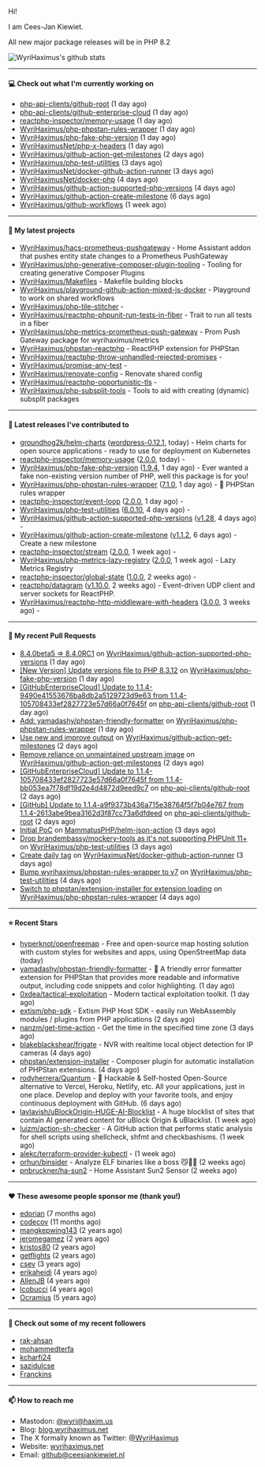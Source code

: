 Hi!

I am Cees-Jan Kiewiet.

All new major package releases will be in PHP 8.2

![WyriHaximus's github stats](https://github-readme-stats.vercel.app/api?username=WyriHaximus&show_icons=true)

---

#### 💻 Check out what I'm currently working on

- [php-api-clients/github-root](https://github.com/php-api-clients/github-root) (1 day ago)
- [php-api-clients/github-enterprise-cloud](https://github.com/php-api-clients/github-enterprise-cloud) (1 day ago)
- [reactphp-inspector/memory-usage](https://github.com/reactphp-inspector/memory-usage) (1 day ago)
- [WyriHaximus/php-phpstan-rules-wrapper](https://github.com/WyriHaximus/php-phpstan-rules-wrapper) (1 day ago)
- [WyriHaximus/php-fake-php-version](https://github.com/WyriHaximus/php-fake-php-version) (1 day ago)
- [WyriHaximusNet/php-x-headers](https://github.com/WyriHaximusNet/php-x-headers) (1 day ago)
- [WyriHaximus/github-action-get-milestones](https://github.com/WyriHaximus/github-action-get-milestones) (2 days ago)
- [WyriHaximus/php-test-utilities](https://github.com/WyriHaximus/php-test-utilities) (3 days ago)
- [WyriHaximusNet/docker-github-action-runner](https://github.com/WyriHaximusNet/docker-github-action-runner) (3 days ago)
- [WyriHaximusNet/docker-php](https://github.com/WyriHaximusNet/docker-php) (4 days ago)
- [WyriHaximus/github-action-supported-php-versions](https://github.com/WyriHaximus/github-action-supported-php-versions) (4 days ago)
- [WyriHaximus/github-action-create-milestone](https://github.com/WyriHaximus/github-action-create-milestone) (6 days ago)
- [WyriHaximus/github-workflows](https://github.com/WyriHaximus/github-workflows) (1 week ago)

---

#### 🌱 My latest projects

- [WyriHaximus/hacs-prometheus-pushgateway](https://github.com/WyriHaximus/hacs-prometheus-pushgateway) - Home Assistant addon that pushes entity state changes to a Prometheus PushGateway
- [WyriHaximus/php-generative-composer-plugin-tooling](https://github.com/WyriHaximus/php-generative-composer-plugin-tooling) - Tooling for creating generative Composer Plugins
- [WyriHaximus/Makefiles](https://github.com/WyriHaximus/Makefiles) - Makefile building blocks
- [WyriHaximus/playground-github-action-mixed-js-docker](https://github.com/WyriHaximus/playground-github-action-mixed-js-docker) - Playground to work on shared workflows
- [WyriHaximus/php-tile-stitcher](https://github.com/WyriHaximus/php-tile-stitcher) - 
- [WyriHaximus/reactphp-phpunit-run-tests-in-fiber](https://github.com/WyriHaximus/reactphp-phpunit-run-tests-in-fiber) - Trait to run all tests in a fiber
- [WyriHaximus/php-metrics-prometheus-push-gateway](https://github.com/WyriHaximus/php-metrics-prometheus-push-gateway) - Prom Push Gateway package for wyrihaximus/metrics
- [WyriHaximus/phpstan-reactphp](https://github.com/WyriHaximus/phpstan-reactphp) - ReactPHP extension for PHPStan
- [WyriHaximus/reactphp-throw-unhandled-rejected-promises](https://github.com/WyriHaximus/reactphp-throw-unhandled-rejected-promises) - 
- [WyriHaximus/promise-any-test](https://github.com/WyriHaximus/promise-any-test) - 
- [WyriHaximus/renovate-config](https://github.com/WyriHaximus/renovate-config) - Renovate shared config
- [WyriHaximus/reactphp-opportunistic-tls](https://github.com/WyriHaximus/reactphp-opportunistic-tls) - 
- [WyriHaximus/php-subsplit-tools](https://github.com/WyriHaximus/php-subsplit-tools) - Tools to aid with creating (dynamic) subsplit packages

---

#### 🔭 Latest releases I've contributed to

- [groundhog2k/helm-charts](https://github.com/groundhog2k/helm-charts) ([wordpress-0.12.1](https://github.com/groundhog2k/helm-charts/releases/tag/wordpress-0.12.1), today) - Helm charts for open source applications - ready to use for deployment on Kubernetes
- [reactphp-inspector/memory-usage](https://github.com/reactphp-inspector/memory-usage) ([2.0.0](https://github.com/reactphp-inspector/memory-usage/releases/tag/2.0.0), today) - 
- [WyriHaximus/php-fake-php-version](https://github.com/WyriHaximus/php-fake-php-version) ([1.9.4](https://github.com/WyriHaximus/php-fake-php-version/releases/tag/1.9.4), 1 day ago) - Ever wanted a fake non-existing version number of PHP, well this package is for you!
- [WyriHaximus/php-phpstan-rules-wrapper](https://github.com/WyriHaximus/php-phpstan-rules-wrapper) ([7.1.0](https://github.com/WyriHaximus/php-phpstan-rules-wrapper/releases/tag/7.1.0), 1 day ago) - 🌯 PHPStan rules wrapper
- [reactphp-inspector/event-loop](https://github.com/reactphp-inspector/event-loop) ([2.0.0](https://github.com/reactphp-inspector/event-loop/releases/tag/2.0.0), 1 day ago) - 
- [WyriHaximus/php-test-utilities](https://github.com/WyriHaximus/php-test-utilities) ([6.0.10](https://github.com/WyriHaximus/php-test-utilities/releases/tag/6.0.10), 4 days ago) - 
- [WyriHaximus/github-action-supported-php-versions](https://github.com/WyriHaximus/github-action-supported-php-versions) ([v1.28](https://github.com/WyriHaximus/github-action-supported-php-versions/releases/tag/v1.28), 4 days ago) - 
- [WyriHaximus/github-action-create-milestone](https://github.com/WyriHaximus/github-action-create-milestone) ([v1.1.2](https://github.com/WyriHaximus/github-action-create-milestone/releases/tag/v1.1.2), 6 days ago) - Create a new milestone
- [reactphp-inspector/stream](https://github.com/reactphp-inspector/stream) ([2.0.0](https://github.com/reactphp-inspector/stream/releases/tag/2.0.0), 1 week ago) - 
- [WyriHaximus/php-metrics-lazy-registry](https://github.com/WyriHaximus/php-metrics-lazy-registry) ([2.0.0](https://github.com/WyriHaximus/php-metrics-lazy-registry/releases/tag/2.0.0), 1 week ago) - Lazy Metrics Registry
- [reactphp-inspector/global-state](https://github.com/reactphp-inspector/global-state) ([1.0.0](https://github.com/reactphp-inspector/global-state/releases/tag/1.0.0), 2 weeks ago) - 
- [reactphp/datagram](https://github.com/reactphp/datagram) ([v1.10.0](https://github.com/reactphp/datagram/releases/tag/v1.10.0), 2 weeks ago) - Event-driven UDP client and server sockets for ReactPHP.
- [WyriHaximus/reactphp-http-middleware-with-headers](https://github.com/WyriHaximus/reactphp-http-middleware-with-headers) ([3.0.0](https://github.com/WyriHaximus/reactphp-http-middleware-with-headers/releases/tag/3.0.0), 3 weeks ago) - 

---

#### 🔨 My recent Pull Requests

- [8.4.0beta5 =&gt; 8.4.0RC1](https://github.com/WyriHaximus/github-action-supported-php-versions/pull/58) on [WyriHaximus/github-action-supported-php-versions](https://github.com/WyriHaximus/github-action-supported-php-versions) (1 day ago)
- [[New Version] Update versions file to PHP 8.3.12](https://github.com/WyriHaximus/php-fake-php-version/pull/132) on [WyriHaximus/php-fake-php-version](https://github.com/WyriHaximus/php-fake-php-version) (1 day ago)
- [[GitHubEnterpriseCloud] Update to 1.1.4-9490e41553676ba8db2a5129723d9e63 from 1.1.4-105708433ef2827723e57d66a0f7645f](https://github.com/php-api-clients/github-root/pull/1298) on [php-api-clients/github-root](https://github.com/php-api-clients/github-root) (1 day ago)
- [Add: yamadashy/phpstan-friendly-formatter](https://github.com/WyriHaximus/php-phpstan-rules-wrapper/pull/130) on [WyriHaximus/php-phpstan-rules-wrapper](https://github.com/WyriHaximus/php-phpstan-rules-wrapper) (1 day ago)
- [Use new and improve output](https://github.com/WyriHaximus/github-action-get-milestones/pull/4) on [WyriHaximus/github-action-get-milestones](https://github.com/WyriHaximus/github-action-get-milestones) (2 days ago)
- [Remove reliance on unmaintained upstream image](https://github.com/WyriHaximus/github-action-get-milestones/pull/3) on [WyriHaximus/github-action-get-milestones](https://github.com/WyriHaximus/github-action-get-milestones) (2 days ago)
- [[GitHubEnterpriseCloud] Update to 1.1.4-105708433ef2827723e57d66a0f7645f from 1.1.4-bb053ea7f78df19d2e4d4872d9eed9c7](https://github.com/php-api-clients/github-root/pull/1297) on [php-api-clients/github-root](https://github.com/php-api-clients/github-root) (2 days ago)
- [[GitHub] Update to 1.1.4-a9f9373b436a715e38764f5f7b04e767 from 1.1.4-2613abe9bea3162d3f87cc73a6dfdeed](https://github.com/php-api-clients/github-root/pull/1296) on [php-api-clients/github-root](https://github.com/php-api-clients/github-root) (2 days ago)
- [Initial PoC](https://github.com/MammatusPHP/helm-json-action/pull/1) on [MammatusPHP/helm-json-action](https://github.com/MammatusPHP/helm-json-action) (3 days ago)
- [Drop brandembassy/mockery-tools as it&#39;s not supporting PHPUnit 11&#43;](https://github.com/WyriHaximus/php-test-utilities/pull/942) on [WyriHaximus/php-test-utilities](https://github.com/WyriHaximus/php-test-utilities) (3 days ago)
- [Create daily tag](https://github.com/WyriHaximusNet/docker-github-action-runner/pull/11) on [WyriHaximusNet/docker-github-action-runner](https://github.com/WyriHaximusNet/docker-github-action-runner) (3 days ago)
- [Bump wyrihaximus/phpstan-rules-wrapper to v7](https://github.com/WyriHaximus/php-test-utilities/pull/939) on [WyriHaximus/php-test-utilities](https://github.com/WyriHaximus/php-test-utilities) (4 days ago)
- [Switch to phpstan/extension-installer for extension loading](https://github.com/WyriHaximus/php-phpstan-rules-wrapper/pull/128) on [WyriHaximus/php-phpstan-rules-wrapper](https://github.com/WyriHaximus/php-phpstan-rules-wrapper) (4 days ago)

---

#### ⭐ Recent Stars

- [hyperknot/openfreemap](https://github.com/hyperknot/openfreemap) - Free and open-source map hosting solution with custom styles for websites and apps, using OpenStreetMap data (today)
- [yamadashy/phpstan-friendly-formatter](https://github.com/yamadashy/phpstan-friendly-formatter) - 🤝 A friendly error formatter extension for PHPStan that provides more readable and informative output, including code snippets and color highlighting. (1 day ago)
- [0xdea/tactical-exploitation](https://github.com/0xdea/tactical-exploitation) - Modern tactical exploitation toolkit. (1 day ago)
- [extism/php-sdk](https://github.com/extism/php-sdk) - Extism PHP Host SDK - easily run WebAssembly modules / plugins from PHP applications (2 days ago)
- [nanzm/get-time-action](https://github.com/nanzm/get-time-action) - Get the time in the specified time zone (3 days ago)
- [blakeblackshear/frigate](https://github.com/blakeblackshear/frigate) - NVR with realtime local object detection for IP cameras (4 days ago)
- [phpstan/extension-installer](https://github.com/phpstan/extension-installer) - Composer plugin for automatic installation of PHPStan extensions. (4 days ago)
- [rodyherrera/Quantum](https://github.com/rodyherrera/Quantum) - 🚀 Hackable &amp; Self-hosted Open-Source alternative to Vercel, Heroku, Netlify, etc. All your applications, just in one place. Develop and deploy with your favorite tools, and enjoy continuous deployment with GitHub.  (6 days ago)
- [laylavish/uBlockOrigin-HUGE-AI-Blocklist](https://github.com/laylavish/uBlockOrigin-HUGE-AI-Blocklist) - A huge blocklist of sites that contain AI generated content for uBlock Origin &amp; uBlacklist. (1 week ago)
- [luizm/action-sh-checker](https://github.com/luizm/action-sh-checker) - A GitHub action that performs static analysis for shell scripts using shellcheck, shfmt and checkbashisms. (1 week ago)
- [alekc/terraform-provider-kubectl](https://github.com/alekc/terraform-provider-kubectl) -  (1 week ago)
- [orhun/binsider](https://github.com/orhun/binsider) - Analyze ELF binaries like a boss 😼🕵️‍♂️ (2 weeks ago)
- [pnbruckner/ha-sun2](https://github.com/pnbruckner/ha-sun2) - Home Assistant Sun2 Sensor (2 weeks ago)

---

#### ❤️ These awesome people sponsor me (thank you!)

- [edorian](https://github.com/edorian) (7 months ago)
- [codecov](https://github.com/codecov) (11 months ago)
- [mangkepwing143](https://github.com/mangkepwing143) (2 years ago)
- [jeromegamez](https://github.com/jeromegamez) (2 years ago)
- [kristos80](https://github.com/kristos80) (2 years ago)
- [getflights](https://github.com/getflights) (2 years ago)
- [csev](https://github.com/csev) (3 years ago)
- [erikaheidi](https://github.com/erikaheidi) (4 years ago)
- [AllenJB](https://github.com/AllenJB) (4 years ago)
- [lcobucci](https://github.com/lcobucci) (4 years ago)
- [Ocramius](https://github.com/Ocramius) (5 years ago)

---

#### 👯 Check out some of my recent followers

- [rak-ahsan](https://github.com/rak-ahsan)
- [mohammedterfa](https://github.com/mohammedterfa)
- [kcharfi24](https://github.com/kcharfi24)
- [sazidulcse](https://github.com/sazidulcse)
- [Franckins](https://github.com/Franckins)

---

#### 📫 How to reach me

- Mastodon: [@wyri@haxim.us](https://toot-toot.wyrihaxim.us/@wyri)
- Blog: [blog.wyrihaximus.net](https://blog.wyrihaximus.net/)
- The X formally known as Twitter: [@WyriHaximus](https://twitter.com/WyriHaximus)
- Website: [wyrihaximus.net](https://wyrihaximus.net/)
- Email: [github@ceesjankiewiet.nl](mailto:github@ceesjankiewiet.nl)
